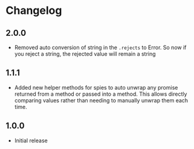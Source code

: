 # Changelog

2.0.0
---
- Removed auto conversion of string in the `.rejects` to Error. So now if you reject a string, the rejected value will remain a string

1.1.1
---
- Added new helper methods for spies to auto unwrap any promise returned from a method or passed into a method. This allows directly comparing values rather than needing to manually unwrap them each time.

1.0.0
---
- Initial release

